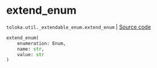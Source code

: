 # extend_enum
`toloka.util._extendable_enum.extend_enum` | [Source code](https://github.com/Toloka/toloka-kit/blob/v1.1.2/src/util/_extendable_enum.py#L12)

```python
extend_enum(
    enumeration: Enum,
    name: str,
    value: str
)
```

